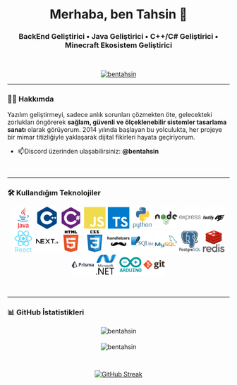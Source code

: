 <h1 align="center">Merhaba, ben Tahsin 👋</h1>
<h3 align="center">BackEnd Geliştirici • Java Geliştirici • C++/C# Geliştirici • Minecraft Ekosistem Geliştirici</h3>

<br>

<p align="center">
  <a href="https://github.com/bentahsin">
    <img src="https://komarev.com/ghpvc/?username=bentahsin&label=Profil_Görüntülenme&color=0e75b6&style=flat-square" alt="bentahsin"/>
  </a>
</p>

---

### 👨‍💻 Hakkımda

Yazılım geliştirmeyi, sadece anlık sorunları çözmekten öte, gelecekteki zorlukları öngörerek **sağlam, güvenli ve ölçeklenebilir sistemler tasarlama sanatı** olarak görüyorum. 2014 yılında başlayan bu yolculukta, her projeye bir mimar titizliğiyle yaklaşarak dijital fikirleri hayata geçiriyorum.

- 📫Discord üzerinden ulaşabilirsiniz: **@bentahsin**

<br>

---

### 🛠️ Kullandığım Teknolojiler

<p align="center">
    <a href="#"><img src="https://raw.githubusercontent.com/devicons/devicon/master/icons/java/java-original-wordmark.svg" alt="java" width="50" height="50"/></a>
    <a href="#"><img src="https://raw.githubusercontent.com/devicons/devicon/master/icons/cplusplus/cplusplus-plain.svg" alt="cplusplus" width="50" height="50"/></a>
    <a href="#"><img src="https://raw.githubusercontent.com/devicons/devicon/master/icons/csharp/csharp-plain.svg" alt="csharp" width="50" height="50"/></a>
    <a href="#"><img src="https://raw.githubusercontent.com/devicons/devicon/master/icons/javascript/javascript-plain.svg" alt="javascript" width="50" height="50"/></a>
    <a href="#"><img src="https://raw.githubusercontent.com/devicons/devicon/master/icons/typescript/typescript-plain.svg" alt="typescript" width="50" height="50"/></a>
    <a href="#"><img src="https://raw.githubusercontent.com/devicons/devicon/master/icons/python/python-original-wordmark.svg" alt="python" width="50" height="50"/></a>
    <a href="#"><img src="https://raw.githubusercontent.com/devicons/devicon/master/icons/nodejs/nodejs-original-wordmark.svg" alt="nodejs" width="50" height="50"/></a>
    <a href="#"><img src="https://raw.githubusercontent.com/devicons/devicon/master/icons/express/express-original-wordmark.svg" alt="expressjs" width="50" height="50"/></a>
    <a href="#"><img src="https://raw.githubusercontent.com/devicons/devicon/master/icons/fastify/fastify-original-wordmark.svg" alt="fastify" width="50" height="50"/></a>
    <a href="#"><img src="https://raw.githubusercontent.com/devicons/devicon/master/icons/react/react-original-wordmark.svg" alt="react" width="50" height="50"/></a>
    <a href="#"><img src="https://raw.githubusercontent.com/devicons/devicon/master/icons/nextjs/nextjs-original-wordmark.svg" alt="nextjs" width="50" height="50"/></a>
    <a href="#"><img src="https://raw.githubusercontent.com/devicons/devicon/master/icons/html5/html5-original-wordmark.svg" alt="html5" width="50" height="50"/></a>
    <a href="#"><img src="https://raw.githubusercontent.com/devicons/devicon/master/icons/css3/css3-original-wordmark.svg" alt="css3" width="50" height="50"/></a>
    <a href="#"><img src="https://raw.githubusercontent.com/devicons/devicon/master/icons/handlebars/handlebars-original-wordmark.svg" alt="ejs" width="50" height="50"/></a>
    <a href="#"><img src="https://raw.githubusercontent.com/devicons/devicon/master/icons/sqlite/sqlite-original-wordmark.svg" alt="sqlite" width="50" height="50"/></a>
    <a href="#"><img src="https://raw.githubusercontent.com/devicons/devicon/master/icons/mysql/mysql-original-wordmark.svg" alt="mysql" width="50" height="50"/></a>
    <a href="#"><img src="https://raw.githubusercontent.com/devicons/devicon/master/icons/postgresql/postgresql-original-wordmark.svg" alt="postgresql" width="50" height="50"/></a>
    <a href="#"><img src="https://raw.githubusercontent.com/devicons/devicon/master/icons/redis/redis-original-wordmark.svg" alt="redis" width="50" height="50"/></a>
    <a href="#"><img src="https://raw.githubusercontent.com/devicons/devicon/master/icons/prisma/prisma-original-wordmark.svg" alt="prismaorm" width="50" height="50"/></a>
    <a href="#"><img src="https://raw.githubusercontent.com/devicons/devicon/master/icons/dot-net/dot-net-original-wordmark.svg" alt="dotnet" width="50" height="50"/></a>
    <a href="#"><img src="https://raw.githubusercontent.com/devicons/devicon/master/icons/arduino/arduino-original-wordmark.svg" alt="arduino" width="50" height="50"/></a>
    <a href="#"><img src="https://raw.githubusercontent.com/devicons/devicon/master/icons/git/git-original-wordmark.svg" alt="git" width="50" height="50"/></a>
</p>

<br>

---

### 📊 GitHub İstatistikleri

<p align="center">
    <img align="center" src="https://github-readme-stats.vercel.app/api?username=bentahsin&show_icons=true&locale=tr&theme=apprentice&rank_icon=github" alt="bentahsin" />
    <br><br>
    <img align="center" src="https://github-readme-stats.vercel.app/api/top-langs?username=bentahsin&show_icons=true&locale=tr&layout=compact&theme=apprentice" alt="bentahsin" />
</p>
<br>
<p align="center">
    <a href="https://git.io/streak-stats"><img src="https://github-readme-streak-stats.herokuapp.com?user=bentahsin&theme=apprentice" alt="GitHub Streak" /></a>
</p>
